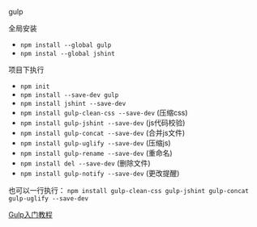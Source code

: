 gulp

全局安装
- `npm install --global gulp`
- `npm instal --global jshint`

项目下执行
- `npm init`
- `npm install --save-dev gulp`
- `npm install jshint --save-dev`
- `npm install gulp-clean-css --save-dev` (压缩css)
- `npm install gulp-jshint --save-dev` (js代码校验)
- `npm install gulp-concat --save-dev` (合并js文件)
- `npm install gulp-uglify --save-dev` (压缩js)
- `npm install gulp-rename --save-dev` (重命名)
- `npm install del --save-dev` (删除文件)
- `npm install gulp-notify --save-dev` (更改提醒)

也可以一行执行：
`npm install gulp-clean-css gulp-jshint gulp-concat gulp-uglify --save-dev`

[Gulp入门教程](https://markpop.github.io/2014/09/17/Gulp%E5%85%A5%E9%97%A8%E6%95%99%E7%A8%8B/)